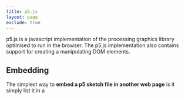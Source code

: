 ```yaml
---
title: p5.js
layout: page
exclude: true
---
```

p5.js is a javascript implementation of the processing graphics library optimised to run in the browser. The p5.js implementation also contains support for creating a manipulating DOM elements.

## Embedding
The simplest way to **embed a p5 sketch file in another web page** is it simply list it in a <script> tag inside the your main `HTML` file.
```html

```

You can also embed some html page with a sketch in via iFrame

## Dom Elements

P5 supports a range of dom elements that can be generated on and inserted into the same page as your sketch and then used by your sketch for creating interactive interface elements
<!--stackedit_data:
eyJoaXN0b3J5IjpbLTI4MDAzMzU4MCwtMTY5Njk5NzM5MiwxNT
I0MTk3MzkxLC02MDAwNzExNTZdfQ==
-->